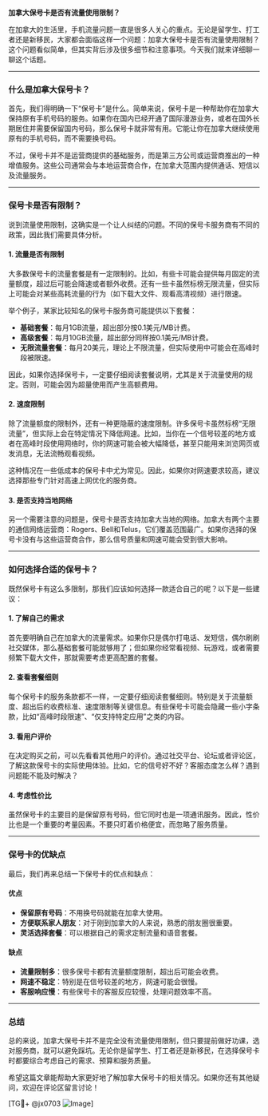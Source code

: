 **加拿大保号卡是否有流量使用限制？**

在加拿大的生活里，手机流量问题一直是很多人关心的重点。无论是留学生、打工者还是新移民，大家都会面临这样一个问题：加拿大保号卡是否有流量使用限制？这个问题看似简单，但其实背后涉及很多细节和注意事项。今天我们就来详细聊一聊这个话题。

---

### **什么是加拿大保号卡？**

首先，我们得明确一下“保号卡”是什么。简单来说，保号卡是一种帮助你在加拿大保持原有手机号码的服务。如果你在国内已经开通了国际漫游业务，或者在国外长期居住并需要保留国内号码，那么保号卡就非常有用。它能让你在加拿大继续使用原有的手机号码，而不需要换号码。

不过，保号卡并不是运营商提供的基础服务，而是第三方公司或运营商推出的一种增值服务。这些公司通常会与本地运营商合作，在加拿大范围内提供通话、短信以及流量服务。

---

### **保号卡是否有限制？**

说到流量使用限制，这确实是一个让人纠结的问题。不同的保号卡服务商有不同的政策，因此我们需要具体分析。

#### **1. 流量是否有限制**
大多数保号卡的流量套餐是有一定限制的。比如，有些卡可能会提供每月固定的流量额度，超过后可能会降速或者额外收费。还有一些卡虽然标榜无限流量，但实际上可能会对某些高耗流量的行为（如下载大文件、观看高清视频）进行限速。

举个例子，某家比较知名的保号卡服务商可能提供以下套餐：
- **基础套餐**：每月1GB流量，超出部分按0.1美元/MB计费。
- **高级套餐**：每月10GB流量，超出部分同样按0.1美元/MB计费。
- **无限流量套餐**：每月20美元，理论上不限流量，但实际使用中可能会在高峰时段被限速。

因此，如果你选择保号卡，一定要仔细阅读套餐说明，尤其是关于流量使用的规定。否则，可能会因为超量使用而产生高额费用。

#### **2. 速度限制**
除了流量额度的限制外，还有一种更隐蔽的速度限制。许多保号卡虽然标榜“无限流量”，但实际上会在特定情况下降低网速。比如，当你在一个信号较差的地方或者在高峰时段使用网络时，你的网速可能会被大幅降低，甚至只能用来浏览网页或发消息，无法流畅观看视频。

这种情况在一些低成本的保号卡中尤为常见。因此，如果你对网速要求较高，建议选择那些专门针对高速上网优化的服务商。

#### **3. 是否支持当地网络**
另一个需要注意的问题是，保号卡是否支持加拿大当地的网络。加拿大有两个主要的通信网络运营商：Rogers、Bell和Telus，它们覆盖范围最广。如果你选择的保号卡没有与这些运营商合作，那么信号质量和网速可能会受到很大影响。

---

### **如何选择合适的保号卡？**

既然保号卡有这么多限制，那我们应该如何选择一款适合自己的呢？以下是一些建议：

#### **1. 了解自己的需求**
首先要明确自己在加拿大的流量需求。如果你只是偶尔打电话、发短信，偶尔刷刷社交媒体，那么基础套餐可能就够用了；但如果你经常看视频、玩游戏，或者需要频繁下载大文件，那就需要考虑更高配置的套餐。

#### **2. 查看套餐细则**
每个保号卡的服务条款都不一样，一定要仔细阅读套餐细则。特别是关于流量额度、超出后的收费标准、速度限制等关键信息。有些保号卡可能会隐藏一些小字条款，比如“高峰时段限速”、“仅支持特定应用”之类的内容。

#### **3. 看用户评价**
在决定购买之前，可以先看看其他用户的评价。通过社交平台、论坛或者评论区，了解这款保号卡的实际使用体验。比如，它的信号好不好？客服态度怎么样？遇到问题能不能及时解决？

#### **4. 考虑性价比**
虽然保号卡的主要目的是保留原有号码，但它同时也是一项通讯服务。因此，性价比也是一个重要的考量因素。不要只盯着价格便宜，而忽略了服务质量。

---

### **保号卡的优缺点**

最后，我们再来总结一下保号卡的优点和缺点：

#### **优点**
- **保留原有号码**：不用换号码就能在加拿大使用。
- **方便联系家人朋友**：对于刚到加拿大的人来说，熟悉的朋友圈很重要。
- **灵活选择套餐**：可以根据自己的需求定制流量和语音套餐。

#### **缺点**
- **流量限制多**：很多保号卡都有流量额度限制，超出后可能会收费。
- **网速不稳定**：特别是在信号较差的地方，网速可能会很慢。
- **客服响应慢**：有些保号卡的客服反应较慢，处理问题效率不高。

---

### **总结**

总的来说，加拿大保号卡并不是完全没有流量使用限制，但只要提前做好功课，选对服务商，就可以避免踩坑。无论你是留学生、打工者还是新移民，在选择保号卡时都要综合考虑自己的需求、预算和服务质量。

希望这篇文章能帮助大家更好地了解加拿大保号卡的相关情况。如果你还有其他疑问，欢迎在评论区留言讨论！

[TG💪+ @jx0703 ![Image](https://github.com/user-attachments/assets/dbca1d08-cadb-493c-b0ec-ad6f7a83f270)]